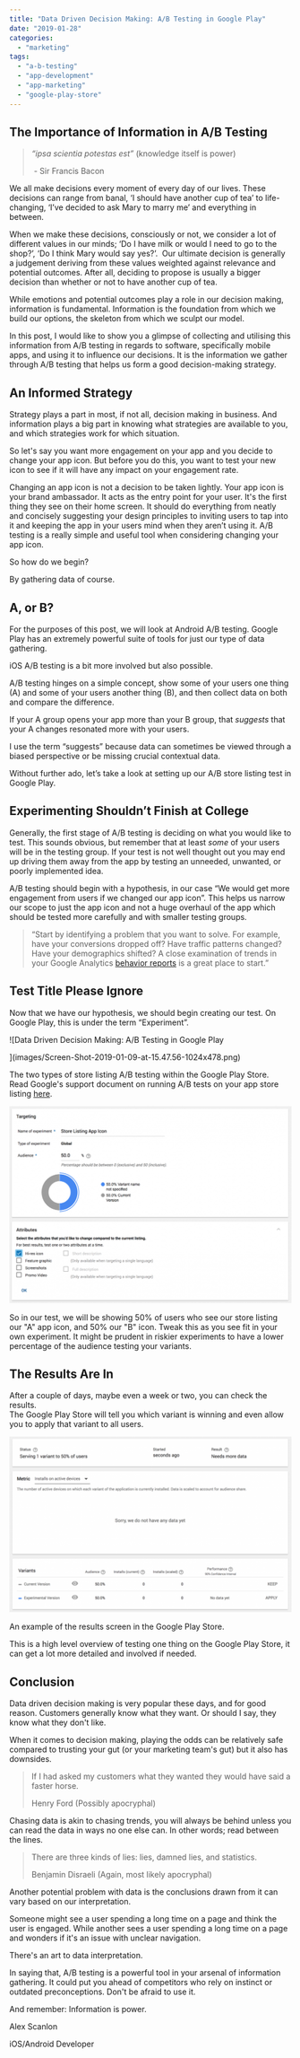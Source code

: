 ```yaml
---
title: "Data Driven​ Decision Making: A/B Testing in Google Play"
date: "2019-01-28"
categories: 
  - "marketing"
tags: 
  - "a-b-testing"
  - "app-development"
  - "app-marketing"
  - "google-play-store"
---
```


## The Importance of Information in A/B Testing

> _“ipsa scientia potestas est”_ (knowledge itself is power)
> 
>  - Sir Francis Bacon

We all make decisions every moment of every day of our lives. These decisions can range from banal, ‘I should have another cup of tea’ to life-changing, ‘I’ve decided to ask Mary to marry me’ and everything in between.

When we make these decisions, consciously or not, we consider a lot of different values in our minds; ‘Do I have milk or would I need to go to the shop?’, ‘Do I think Mary would say yes?’.  Our ultimate decision is generally a judgement deriving from these values weighted against relevance and potential outcomes. After all, deciding to propose is usually a bigger decision than whether or not to have another cup of tea.

While emotions and potential outcomes play a role in our decision making, information is fundamental. Information is the foundation from which we build our options, the skeleton from which we sculpt our model.

In this post, I would like to show you a glimpse of collecting and utilising this information from A/B testing in regards to software, specifically mobile apps, and using it to influence our decisions. It is the information we gather through A/B testing that helps us form a good decision-making strategy.

## An Informed Strategy

Strategy plays a part in most, if not all, decision making in business. And information plays a big part in knowing what strategies are available to you, and which strategies work for which situation.

So let's say you want more engagement on your app and you decide to change your app icon. But before you do this, you want to test your new icon to see if it will have any impact on your engagement rate.

Changing an app icon is not a decision to be taken lightly. Your app icon is your brand ambassador. It acts as the entry point for your user. It's the first thing they see on their home screen. It should do everything from neatly and concisely suggesting your design principles to inviting users to tap into it and keeping the app in your users mind when they aren’t using it. A/B testing is a really simple and useful tool when considering changing your app icon.

So how do we begin?

By gathering data of course. 

## A, or B?

For the purposes of this post, we will look at Android A/B testing. Google Play has an extremely powerful suite of tools for just our type of data gathering.

iOS A/B testing is a bit more involved but also possible.

A/B testing hinges on a simple concept, show some of your users one thing (A) and some of your users another thing (B), and then collect data on both and compare the difference.

If your A group opens your app more than your B group, that _suggests_ that your A changes resonated more with your users.

I use the term “suggests” because data can sometimes be viewed through a biased perspective or be missing crucial contextual data.

Without further ado, let’s take a look at setting up our A/B store listing test in Google Play.

## Experimenting Shouldn’t Finish at College

Generally, the first stage of A/B testing is deciding on what you would like to test. This sounds obvious, but remember that at least _some_ of your users will be in the testing group. If your test is not well thought out you may end up driving them away from the app by testing an unneeded, unwanted, or poorly implemented idea.

A/B testing should begin with a hypothesis, in our case “We would get more engagement from users if we changed our app icon”. This helps us narrow our scope to just the app icon and not a huge overhaul of the app which should be tested more carefully and with smaller testing groups.

> “Start by identifying a problem that you want to solve. For example, have your conversions dropped off? Have traffic patterns changed? Have your demographics shifted? A close examination of trends in your Google Analytics [behavior reports](https://support.google.com/analytics/topic/1120718) is a great place to start.”

## Test Title Please Ignore

Now that we have our hypothesis, we should begin creating our test. On Google Play, this is under the term “Experiment”.

![Data Driven Decision Making: A/B Testing in Google Play
<div></div>
](images/Screen-Shot-2019-01-09-at-15.47.56-1024x478.png)

The two types of store listing A/B testing within the Google Play Store.  
Read Google's support document on running A/B tests on your app store listing [here](https://support.google.com/googleplay/android-developer/answer/6227309?hl=en).

![](images/Screen-Shot-2019-01-09-at-15.48.40-1024x713.png)

So in our test, we will be showing 50% of users who see our store listing our "A" app icon, and 50% our "B" icon. Tweak this as you see fit in your own experiment. It might be prudent in riskier experiments to have a lower percentage of the audience testing your variants.  

## The Results Are In

After a couple of days, maybe even a week or two, you can check the results.  
The Google Play Store will tell you which variant is winning and even allow you to apply that variant to all users.

![](images/Screen-Shot-2019-01-09-at-16.39.48-1024x636.png)

An example of the results screen in the Google Play Store.

This is a high level overview of testing one thing on the Google Play Store, it can get a lot more detailed and involved if needed.

## Conclusion

Data driven decision making is very popular these days, and for good reason. Customers generally know what they want. Or should I say, they know what they don't like.

When it comes to decision making, playing the odds can be relatively safe compared to trusting your gut (or your marketing team's gut) but it also has downsides.

> If I had asked my customers what they wanted they would have said a faster horse.
> 
> Henry Ford (Possibly apocryphal)

Chasing data is akin to chasing trends, you will always be behind unless you can read the data in ways no one else can. In other words; read between the lines.

> There are three kinds of lies: lies, damned lies, and statistics.
> 
> Benjamin Disraeli (Again, most likely apocryphal)

Another potential problem with data is the conclusions drawn from it can vary based on our interpretation.

Someone might see a user spending a long time on a page and think the user is engaged. While another sees a user spending a long time on a page and wonders if it's an issue with unclear navigation.

There's an art to data interpretation.

In saying that, A/B testing is a powerful tool in your arsenal of information gathering. It could put you ahead of competitors who rely on instinct or outdated preconceptions. Don't be afraid to use it.

And remember: Information is power.

Alex Scanlon

iOS/Android Developer
